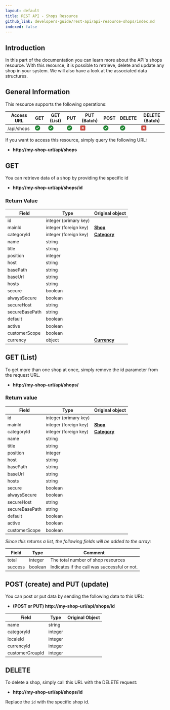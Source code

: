 ```yaml
---
layout: default
title: REST API - Shops Resource
github_link: developers-guide/rest-api/api-resource-shops/index.md
indexed: false
---
```


## Introduction

In this part of the documentation you can learn more about the API's shops resource. With this resource, it is possible to retrieve, delete and update any shop in your system. We will also have a look at the associated data structures.

## General Information

This resource supports the following operations:

|  Access URL                 | GET                   | GET (List)            | PUT                   | PUT (Batch)         | POST                  | DELETE                | DELETE (Batch)      |
|-----------------------------|-----------------------|-----------------------|-----------------------|---------------------|-----------------------|-----------------------|---------------------|
| /api/shops                  | ![Yes](../img/yes.png) | ![Yes](../img/yes.png) | ![Yes](../img/yes.png) | ![No](../img/no.png) | ![Yes](../img/yes.png) | ![Yes](../img/yes.png) | ![No](../img/no.png) |

If you want to access this resource, simply query the following URL:

* **http://my-shop-url/api/shops**

## GET

You can retrieve data of a shop by providing the specific id

* **http://my-shop-url/api/shops/id**


### Return Value

| Field               | Type                  | Original object                                 |
|---------------------|-----------------------|-------------------------------------------------|
| id                    | integer (primary key) |                                                 |
| mainId                | integer (foreign key) | **[Shop](../models/#shop)**                      |
| categoryId          | integer (foreign key) | **[Category](../models/#category)**                |
| name                    | string                  |                                                 |
| title                  | string                  |                                                 |
| position              | integer                  |                                                 |
| host                  | string                  |                                                 |
| basePath              | string                  |                                                 |
| baseUrl              | string                  |                                                 |
| hosts                  | string                  |                                                 |
| secure              | boolean                  |                                                 |
| alwaysSecure          | boolean                  |                                                 |
| secureHost          | string                  |                                                 |
| secureBasePath      | string                  |                                                 |
| default              | boolean                  |                                                 |
| active              | boolean                  |                                                 |
| customerScope          | boolean                  |                                                 |
| currency              | object                  | **[Currency](../models/#currency)**                |

## GET (List)

To get more than one shop at once, simply remove the id parameter from the request URL.

* **http://my-shop-url/api/shops/**

### Return value

| Field               | Type                  | Original object                                 |
|---------------------|-----------------------|-------------------------------------------------|
| id                    | integer (primary key) |                                                 |
| mainId                | integer (foreign key) | **[Shop](../models/#shop)**                      |
| categoryId          | integer (foreign key) | **[Category](../models/#category)**                |
| name                    | string                  |                                                 |
| title                  | string                  |                                                 |
| position              | integer                  |                                                 |
| host                  | string                  |                                                 |
| basePath              | string                  |                                                 |
| baseUrl              | string                  |                                                 |
| hosts                  | string                  |                                                 |
| secure              | boolean                  |                                                 |
| alwaysSecure          | boolean                  |                                                 |
| secureHost          | string                  |                                                 |
| secureBasePath      | string                  |                                                 |
| default              | boolean                  |                                                 |
| active              | boolean                  |                                                 |
| customerScope          | boolean                  |                                                 |

*Since this returns a list, the following fields will be added to the array:*

| Field               | Type                  | Comment                                            |
|---------------------|-----------------------|-------------------------------------------------|
| total                  | integer                  | The total number of shop resources              |
| success              | boolean                  | Indicates if the call was successful or not.    |

## POST (create) and PUT (update)
You can post or put data by sending the following data to this URL:

* **(POST or PUT) http://my-shop-url/api/shops/id**

| Field               | Type                  | Original Object                                            |
|---------------------|-----------------------|---------------------------------------------------------|
| name                  | string                  |                                                            |
| categoryId              | integer                  |                                                            |
| localeId          | integer                  |                                                            |
| currencyId              | integer                  |                                                            |
| customerGroupId              | integer                  |                                                            |

## DELETE
To delete a shop, simply call this URL with the DELETE request:

* **http://my-shop-url/api/shops/id**

Replace the `id` with the specific shop id.
